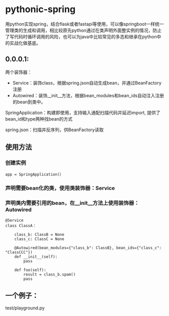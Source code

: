 # pythonic-spring

用python实现spring，结合flask或者fastapi等使用，可以像springboot一样统一管理类的生成和调用，相比较原先python通过在类声明外面整实例的情况，防止了写代码时循环调用的风险，也可以为java中比较常见的多态和继承在python中的实战化做基底。

## 0.0.0.1:

两个装饰器：

- Service：装饰class，根据spring.json自动生成bean，并通过BeanFactory注册
- Autowired：装饰__init__方法，根据bean_modules和bean_ids自动注入注册的bean到类中。

SpringApplication：构建即使用，支持输入通配扫描代码并延迟import, 提供了bean_id和type两种找bean的方式

spring.json：扫描并反序列，供BeanFactory读取

## 使用方法

### 创建实例

    app = SpringApplication(）

### 声明需要bean化的类，使用类装饰器：Service

### 声明类内需要引用的bean，在__init__方法上使用装饰器：Autowired

    @Service
    class ClassA：
    
        class_b: ClassB = None
        class_c: ClassC = None
        
        @Autowired(bean_modules={"class_b": ClassB}, bean_ids={"class_c": "ClassCCC"})
        def __init__(self):
            pass
            
        def foo(self):
            result = class_b.spam()
            pass

## 一个例子：

test/playground.py



